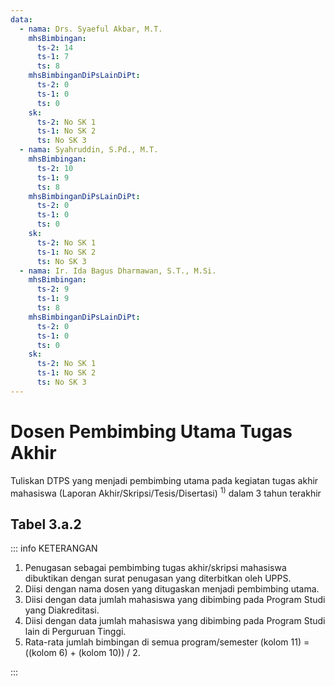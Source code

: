 ```yaml
---
data:
  - nama: Drs. Syaeful Akbar, M.T.
    mhsBimbingan:
      ts-2: 14
      ts-1: 7
      ts: 8
    mhsBimbinganDiPsLainDiPt:
      ts-2: 0
      ts-1: 0
      ts: 0
    sk:
      ts-2: No SK 1
      ts-1: No SK 2
      ts: No SK 3
  - nama: Syahruddin, S.Pd., M.T.
    mhsBimbingan:
      ts-2: 10
      ts-1: 9
      ts: 8
    mhsBimbinganDiPsLainDiPt:
      ts-2: 0
      ts-1: 0
      ts: 0
    sk:
      ts-2: No SK 1
      ts-1: No SK 2
      ts: No SK 3
  - nama: Ir. Ida Bagus Dharmawan, S.T., M.Si.
    mhsBimbingan:
      ts-2: 9
      ts-1: 9
      ts: 8
    mhsBimbinganDiPsLainDiPt:
      ts-2: 0
      ts-1: 0
      ts: 0
    sk:
      ts-2: No SK 1
      ts-1: No SK 2
      ts: No SK 3
---
```


<script setup>
import { useData } from "vitepress"
import Tabel from '../components/tabel-3a2.vue'

const { frontmatter } = useData()
</script>

# Dosen Pembimbing Utama Tugas Akhir

Tuliskan DTPS yang menjadi pembimbing utama pada kegiatan tugas akhir mahasiswa (Laporan Akhir/Skripsi/Tesis/Disertasi) <sup>1)</sup> dalam 3 tahun terakhir

## Tabel 3.a.2

<Tabel :data="frontmatter.data" />

::: info KETERANGAN

1. Penugasan sebagai pembimbing tugas akhir/skripsi mahasiswa dibuktikan dengan surat penugasan yang diterbitkan oleh UPPS.
1. Diisi dengan nama dosen yang ditugaskan menjadi pembimbing utama.
1. Diisi dengan data jumlah mahasiswa yang dibimbing pada Program Studi yang Diakreditasi.
1. Diisi dengan data jumlah mahasiswa yang dibimbing pada Program Studi lain di Perguruan Tinggi.
1. Rata-rata jumlah bimbingan di semua program/semester (kolom 11) = ((kolom 6) + (kolom 10)) / 2.

:::
